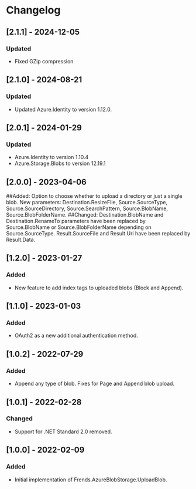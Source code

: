 # Changelog

## [2.1.1] - 2024-12-05
### Updated
- Fixed GZip compression

## [2.1.0] - 2024-08-21
### Updated
- Updated Azure.Identity to version 1.12.0.

## [2.0.1] - 2024-01-29
### Updated
- Azure.Identity to version 1.10.4
- Azure.Storage.Blobs to version 12.19.1

## [2.0.0] - 2023-04-06
##Added:
Option to choose whether to upload a directory or just a single blob.
New parameters: Destination.ResizeFile, Source.SourceType, Source.SourceDirectory, Source.SearchPattern, Source.BlobName, Source.BlobFolderName.
##Changed:
Destination.BlobName and Destination.RenameTo parameters have been replaced by Source.BlobName or Source.BlobFolderName depending on Source.SourceType.
Result.SourceFile and Result.Uri have been replaced by Result.Data.

## [1.2.0] - 2023-01-27
### Added
- New feature to add index tags to uploaded blobs (Block and Append).

## [1.1.0] - 2023-01-03
### Added
- OAuth2 as a new additional authentication method.

## [1.0.2] - 2022-07-29
### Added
- Append any type of blob. Fixes for Page and Append blob upload.

## [1.0.1] - 2022-02-28
### Changed
- Support for .NET Standard 2.0 removed.

## [1.0.0] - 2022-02-09
### Added
- Initial implementation of Frends.AzureBlobStorage.UploadBlob.

